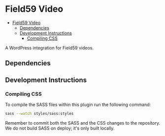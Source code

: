 # Field59 Video

- [Field59 Video](#field59-video)
	- [Dependencies](#dependencies)
	- [Development Instructions](#development-instructions)
		- [Compiling CSS](#compiling-css)

A WordPress integration for Field59 videos.

## Dependencies

## Development Instructions

### Compiling CSS

To compile the SASS files within this plugin run the following command:

```sh
sass --watch styles/sass:styles
```

Remember to commit both the SASS and the CSS changes to the repository. We do not build SASS on deploy; it's only built locally.